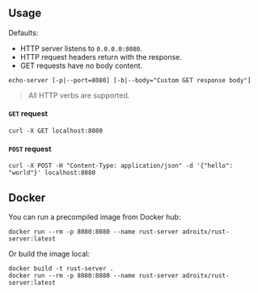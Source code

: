 ## Usage

Defaults:
- HTTP server listens to `0.0.0.0:8080`.
- HTTP request headers return with the response.
- GET requests have no body content.

```console
echo-server [-p|--port=8080] [-b|--body="Custom GET response body"]
```

> All HTTP verbs are supported.

#### `GET` request

```console
curl -X GET localhost:8080
```

#### `POST` request

```console
curl -X POST -H "Content-Type: application/json" -d '{"hello": "world"}' localhost:8080
```

## Docker

You can run a precompiled image from Docker hub:

```console
docker run --rm -p 8080:8080 --name rust-server adroitx/rust-server:latest
```

Or build the image local:

```console
docker build -t rust-server .
docker run --rm -p 8080:8080 --name rust-server adroitx/rust-server:latest
```